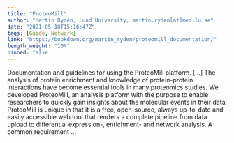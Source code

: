 ```yaml
---
title: "ProteoMill"
author: "Martin Rydén, Lund University, martin.ryden[at]med.lu.se"
date: "2021-05-18T15:16:47Z"
tags: [Guide, Network]
link: "https://bookdown.org/martin_ryden/proteomill_documentation/"
length_weight: "10%"
pinned: false
---
```


Documentation and guidelines for using the ProteoMill platform. [...] The analysis of protein enrichment and knowledge of protein-protein interactions have become essential tools in many proteomics studies. We developed ProteoMill, an analysis platform with the purpose to enable researchers to quickly gain insights about the molecular events in their data. ProteoMill is unique in that it is a free, open-source, always up-to-date and easily accessible web tool that renders a complete pipeline from data upload to differential expression-, enrichment- and network analysis. A common requirement ...
